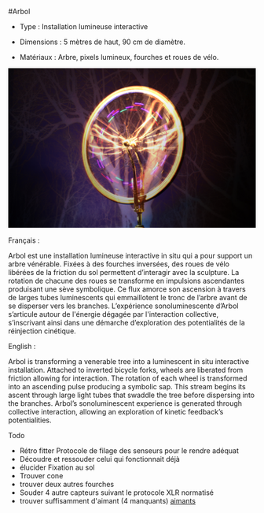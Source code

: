 #Arbol

* Type : Installation lumineuse interactive

* Dimensions : 5 mètres de haut, 90 cm de diamètre.        

* Matériaux : Arbre, pixels lumineux, fourches et roues de vélo.     

![arbol](documentation/Arbol.jpg)

 
Français :

Arbol est une installation lumineuse interactive in situ qui a pour support un arbre vénérable. Fixées à des fourches inversées, des roues de vélo libérées de la friction du sol permettent d’interagir avec la sculpture. La rotation de chacune des roues se transforme en impulsions ascendantes produisant une sève symbolique. Ce flux amorce son ascension à travers de larges tubes luminescents qui emmaillotent le tronc de l’arbre avant de se disperser vers les branches. L’expérience sonoluminescente d’Arbol s’articule autour de l'énergie dégagée par l'interaction collective, s’inscrivant ainsi dans une démarche d’exploration des potentialités de la réinjection cinétique.  


English :

Arbol is transforming a venerable tree into a luminescent in situ interactive installation. Attached to inverted bicycle forks, wheels are liberated from friction allowing for interaction. The rotation of each wheel is transformed into an ascending pulse producing a symbolic sap. This stream begins its ascent through large light tubes that swaddle the tree before dispersing into the branches. Arbol’s sonoluminescent experience is generated through collective interaction, allowing an exploration of kinetic feedback’s potentialities.


Todo

* Rétro fitter Protocole de filage des senseurs pour le rendre adéquat
* Découdre et ressouder celui qui fonctionnait déjà
* élucider Fixation au sol
* Trouver cone
* trouver deux autres fourches
* Souder 4 autre capteurs suivant le protocole XLR normatisé 
* trouver suffisamment d'aimant (4 manquants) [aimants](http://www.mec.ca/product/5005-089/filzer-dbdz-bicycle-computer-magnet/?h=10+50002+50023&f=10+50002+50331)


<!--on lit [voir mes commentaires entre crochets] « L’expérience sonoluminescente d’Arbol s’articule autour de l'énergie dégagée par l'interaction collective [dans le sens que les gens pédalent ? si oui, expliquer peut-être...], s’inscrivant ainsi dans une démarche d’exploration des potentialités de la réinjection cinétique [je conseille d'enlever le mot "potentialité" - c'est de l'actuel et non du potentiel, puisque l'énergie se dégage vraiment dans l'installation ; aussi, je mettrai "réingection cinétique" entre guillemets, comme il s'agit là un peu de ton tag, ton concept. On pourrait lire ainsi la partie finale : s’inscrivant ainsi dans une démarche d’exploration de ce qu'on pourra définir "réinjection cinétique"] »
-->